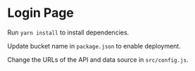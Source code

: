 # Login Page
Run `yarn install` to install dependencies.

Update bucket name in `package.json` to enable deployment.

Change the URLs of the API and data source in `src/config.js`.
